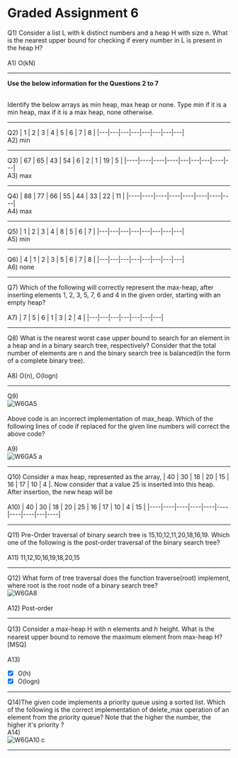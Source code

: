 # Graded Assignment 6

Q1)
Consider a list L with k distinct numbers and a heap H with size n. What is the nearest upper bound for checking if every number in L is present in the heap H?<br><br>
A1) O(kN)
__________________________________________________________________________________________________________________________
<b>Use the below information for the Questions 2 to 7</b><br></br>

Identify the below arrays as min heap, max heap or none. Type min if it is a min heap, max if it is a max heap, none otherwise.
__________________________________________________________________________________________________________________________
Q2) 
| 1 | 2 | 3 | 4 | 5 | 6 | 7 | 8 |
|---|---|---|---|---|---|---|---|
<br>
A2)
min

__________________________________________________________________________________________________________________________
Q3)
| 67 | 65 | 43 | 54 | 6 | 2 | 1 | 19 | 5 |
|----|----|----|----|---|---|---|----|---|
<br>
A3)
max

__________________________________________________________________________________________________________________________
Q4)
| 88 | 77 | 66 | 55 | 44 | 33 | 22 | 11 |
|----|----|----|----|----|----|----|----|
<br>
A4)
max

__________________________________________________________________________________________________________________________
Q5)
| 1 | 2 | 3 | 4 | 8 | 5 | 6 | 7 |
|---|---|---|---|---|---|---|---|
<br>
A5)
min

__________________________________________________________________________________________________________________________
Q6)
| 4 | 1 | 2 | 3 | 5 | 6 | 7 | 8 |
|---|---|---|---|---|---|---|---|
<br>
A6)
none

__________________________________________________________________________________________________________________________
Q7)
Which of the following will correctly represent the max-heap, after inserting elements 1, 2, 3, 5, 7, 6 and 4 in the given order, starting with an empty heap?
</br></br>
A7)
| 7 | 5 | 6 | 1 | 3 | 2 | 4 |
|---|---|---|---|---|---|---|

__________________________________________________________________________________________________________________________
Q8)
What is the nearest worst case upper bound to search for an element in a heap and in a binary search tree, respectively? Consider that the total number of elements are 
n and the binary search tree is balanced(in the form of a complete binary tree).
 </br></br>
A8)
O(n), O(logn)
__________________________________________________________________________________________________________________________
Q9)<br>
![W6GA5](https://github.com/NebulaTris/pdsa-iitm/assets/94922914/647b3c51-146f-4a42-9255-5440957a52a7)<br><br>
Above code is an incorrect implementation of max_heap. Which of the following lines of code if replaced for the given line numbers will correct the above code?
</br><br>
A9)<br>
![W6GA5 a](https://github.com/NebulaTris/pdsa-iitm/assets/94922914/bf083f82-5b3a-4344-b2b7-b86e29fd2c8b)

__________________________________________________________________________________________________________________________
Q10)
Consider a max heap, represented as the array, | 40 | 30 | 18 | 20 | 15 | 16 | 17 | 10 | 4 |. Now consider that a value 25 is inserted into this heap. After insertion, the new heap will be
</br></br>
A10)
| 40 | 30 | 18 | 20 | 25 | 16 | 17 | 10 | 4 | 15 |
|----|----|----|----|----|----|----|----|---|----|

__________________________________________________________________________________________________________________________
Q11)
Pre-Order traversal of binary search tree is 15,10,12,11,20,18,16,19. Which one of the following is the post-order traversal of the binary search tree?
 </br></br>
A11)
11,12,10,16,19,18,20,15
__________________________________________________________________________________________________________________________
Q12)
What form of tree traversal does the function traverse(root) implement, where root is the root node of a binary search tree?
 </br>
 ![W6GA8](https://github.com/NebulaTris/pdsa-iitm/assets/94922914/c83730d4-9980-42e5-b1cc-b5c0837fc635)
 </br></br>
A12)
Post-order
__________________________________________________________________________________________________________________________
Q13)
Consider a max-heap H with n elements and ℎ height. What is the nearest upper bound to remove the maximum element from max-heap H? [MSQ]
 </br></br>
A13)
- [x] O(h)
- [x] O(logn)
__________________________________________________________________________________________________________________________
Q14)The given code implements a priority queue using a sorted list. Which of the following is the correct implementation of delete_max operation of an element from the priority queue? Note that the higher the number, the higher it's priority ?
 </br>
A14)</br>
![W6GA10 c](https://github.com/NebulaTris/pdsa-iitm/assets/94922914/a78a5520-d16c-42e7-b614-d570222ca585)

__________________________________________________________________________________________________________________________
